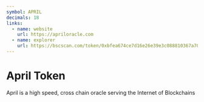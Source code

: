 ```yaml
---
symbol: APRIL
decimals: 18
links:
  - name: website
    url: https://apriloracle.com
  - name: explorer
    url: https://bscscan.com/token/0xbfea674ce7d16e26e39e3c088810367a708ef94c
---
```


# April Token

April is a high speed, cross chain oracle serving the Internet of Blockchains
